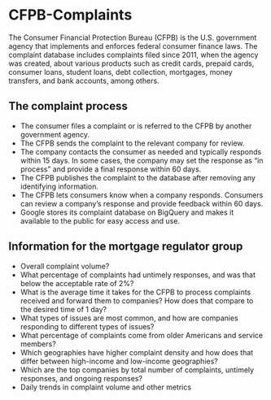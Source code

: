 # CFPB-Complaints
The Consumer Financial Protection Bureau (CFPB) is the U.S. government agency that implements and enforces federal consumer finance laws.
The complaint database includes complaints filed since 2011, when the agency was created, about various products such as credit cards, prepaid cards, consumer loans, student loans, debt collection, mortgages, money transfers, and bank accounts, among others.

## The complaint process
- The consumer files a complaint or is referred to the CFPB by another government agency.
- The CFPB sends the complaint to the relevant company for review.
- The company contacts the consumer as needed and typically responds within 15 days. In some cases, the company may set the response as “in process” and provide a final response within 60 days.
- The CFPB publishes the complaint to the database after removing any identifying information.
- The CFPB lets consumers know when a company responds. Consumers can review a company’s response and provide feedback within 60 days.
- Google stores its complaint database on BigQuery and makes it available to the public for easy access and use.
  
## Information for the mortgage regulator group
- Overall complaint volume?
- What percentage of complaints had untimely responses, and was that below the acceptable rate of 2%?
- What is the average time it takes for the CFPB to process complaints received and forward them to companies? How does that compare to the desired time of 1 day?
- What types of issues are most common, and how are companies responding to different types of issues?
- What percentage of complaints come from older Americans and service members?
- Which geographies have higher complaint density and how does that differ between high-income and low-income geographies?
- Which are the top companies by total number of complaints, untimely responses, and ongoing responses?
- Daily trends in complaint volume and other metrics
